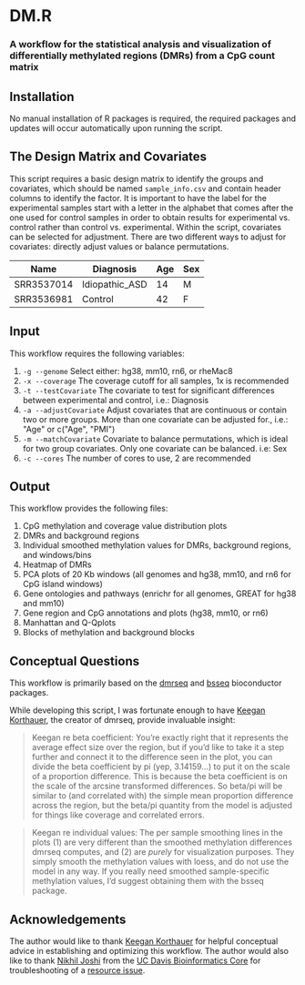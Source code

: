 # DM.R
### A workflow for the statistical analysis and visualization of differentially methylated regions (DMRs) from a CpG count matrix

## Installation

No manual installation of R packages is required, the required packages and updates will occur automatically upon running the script.

## The Design Matrix and Covariates

This script requires a basic design matrix to identify the groups and covariates, which should be named `sample_info.csv` and contain header columns to identify the factor. It is important to have the label for the experimental samples start with a letter in the alphabet that comes after the one used for control samples in order to obtain results for experimental vs. control rather than control vs. experimental. Within the script, covariates can be selected for adjustment. There are two different ways to adjust for covariates: directly adjust values or balance permutations.


| Name          | Diagnosis      | Age           |  Sex          |
| ------------- | -------------- | ------------- | ------------- |
| SRR3537014    | Idiopathic_ASD | 14            | M             |
| SRR3536981    | Control        | 42            | F             |


## Input

This workflow requires the following variables:
1. `-g --genome` Select either: hg38, mm10, rn6, or rheMac8
2. `-x --coverage` The coverage cutoff for all samples, 1x is recommended
3. `-t --testCovariate` The covariate to test for significant differences between experimental and control, i.e.: Diagnosis
4. `-a --adjustCovariate` Adjust covariates that are continuous or contain two or more groups. More than one covariate can be adjusted for., i.e.: "Age" or c("Age", "PMI")
5. `-m --matchCovariate` Covariate to balance permutations, which is ideal for two group covariates. Only one covariate can be balanced. i.e: Sex
6. `-c --cores` The number of cores to use, 2 are recommended

## Output

This workflow provides the following files:
1. CpG methylation and coverage value distribution plots
2. DMRs and background regions
3. Individual smoothed methylation values for DMRs, background regions, and windows/bins
4. Heatmap of DMRs
5. PCA plots of 20 Kb windows (all genomes and hg38, mm10, and rn6 for CpG island windows)
6. Gene ontologies and pathways (enrichr for all genomes, GREAT for hg38 and mm10)
7. Gene region and CpG annotations and plots (hg38, mm10, or rn6)
8. Manhattan and Q-Qplots 
9. Blocks of methylation and background blocks

## Conceptual Questions

This workflow is primarily based on the [dmrseq](https://www.bioconductor.org/packages/release/bioc/html/dmrseq.html) and [bsseq](https://www.bioconductor.org/packages/release/bioc/html/bsseq.html) bioconductor packages.

While developing this script, I was fortunate enough to have [Keegan Korthauer](https://github.com/kdkorthauer), the creator of dmrseq, provide invaluable insight:

> Keegan re beta coefficient: You’re exactly right that it represents the average effect size over the region, but if you’d like to take it a step further and connect it to the difference seen in the plot, you can divide the beta coefficient by pi (yep, 3.14159…) to put it on the scale of a proportion difference. This is because the beta coefficient is on the scale of the arcsine transformed differences. So beta/pi will be similar to (and correlated with) the simple mean proportion difference across the region, but the beta/pi quantity from the model is adjusted for things like coverage and correlated errors. 

> Keegan re individual values: The per sample smoothing lines in the plots (1) are very different than the smoothed methylation differences dmrseq computes, and (2) are *purely* for visualization purposes. They simply smooth the methylation values with loess, and do not use the model in any way. If you really need smoothed sample-specific methylation values, I’d suggest obtaining them with the bsseq package.

## Acknowledgements

The author would like to thank [Keegan Korthauer](https://github.com/kdkorthauer) for helpful conceptual advice in establishing and optimizing this workflow. The author would also like to thank [Nikhil Joshi](https://github.com/najoshi) from the [UC Davis Bioinformatics Core](https://github.com/ucdavis-bioinformatics) for troubleshooting of a [resource issue](https://github.com/kdkorthauer/dmrseq/commit/38dea275bb53fcff3a0df93895af759b15c90e3e).
